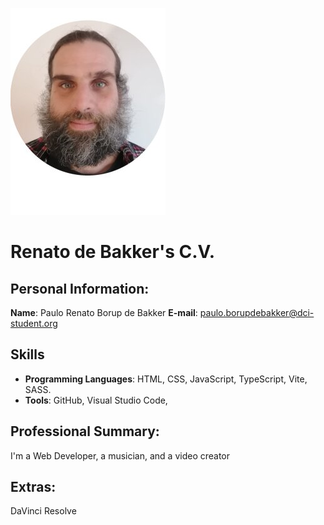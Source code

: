 ![Profile Picture](CV-Image-profile-1.jpg)


# Renato de Bakker's C.V.

## Personal Information:

**Name**: Paulo Renato Borup de Bakker
**E-mail**: paulo.borupdebakker@dci-student.org

## Skills

- **Programming Languages**: HTML, CSS, JavaScript, TypeScript, Vite, SASS.
- **Tools**: GitHub, Visual Studio Code, 

## Professional Summary:

I'm a Web Developer, a musician, and a video creator

## Extras:

DaVinci Resolve